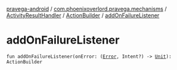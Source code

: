 [pravega-android](../../../index.md) / [com.phoenixoverlord.pravega.mechanisms](../../index.md) / [ActivityResultHandler](../index.md) / [ActionBuilder](index.md) / [addOnFailureListener](./add-on-failure-listener.md)

# addOnFailureListener

`fun addOnFailureListener(onError: (`[`Error`](https://kotlinlang.org/api/latest/jvm/stdlib/kotlin/-error/index.html)`, Intent?) -> `[`Unit`](https://kotlinlang.org/api/latest/jvm/stdlib/kotlin/-unit/index.html)`): ActionBuilder`